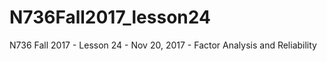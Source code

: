 # N736Fall2017_lesson24
N736 Fall 2017 - Lesson 24 - Nov 20, 2017 - Factor Analysis and Reliability
